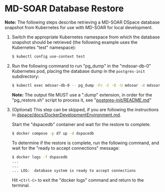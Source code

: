 # MD-SOAR Database Restore

**Note:** The following steps describe retrieving a MD-SOAR DSpace database
snapshot from Kubernetes for use with MD-SOAR for local development.

1) Switch the appropriate Kubernetes namespace from which the database snapshot
   should be retrieved (the following example uses the Kubernetes "test"
   namespace):

   ```bash
   $ kubectl config use-context test
   ```

2) Run the following command to run "pg_dump" in the "mdsoar-db-0" Kubernetes
   pod, placing the database dump in the `postgres-init` subdirectory:

    ```bash
    $ kubectl exec mdsoar-db-0 -- pg_dump -Fc -C -O -U mdsoar -d mdsoar > postgres-init/mdsoar-db.dump
    ```

    **Note:** The output file MUST use a ".dump" extension, in order for the
   "pg_restore.sh" script to process it, see
   "[postgres-init/README.md](../../postgres-init/README.md)"

3) (Optional) This step can be skipped, if you are following the instructions in
   [dspace/docs/DockerDevelopmentEnvironment.md](DockerDevelopmentEnvironment.md).

   Start the "dspacedb" container and wait for the restore to complete.

    ```bash
    $ docker compose -p d7 up -d dspacedb
    ```

    To determine if the restore is complete, run the following command, and wait
    for the "ready to accept connections" message:

    ```bash
    $ docker logs -f dspacedb
    ...
    ...
    ... LOG:  database system is ready to accept connections
    ```

    Hit `<Ctrl-C>` to exit the "docker logs" command and return to the terminal.
